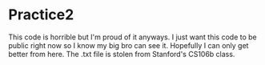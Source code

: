 # Practice2

This code is horrible but I'm proud of it anyways.
I just want this code to be public right now so I know my big bro can see it.
Hopefully I can only get better from here. The .txt file is stolen from Stanford's
CS106b class.
